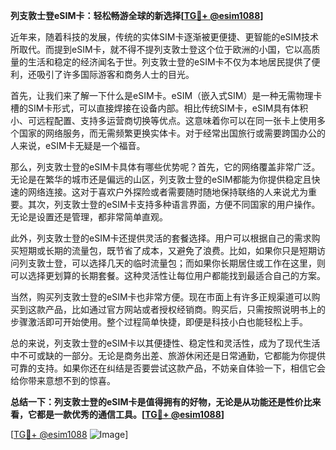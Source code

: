 **列支敦士登eSIM卡：轻松畅游全球的新选择[[TG💪+ @esim1088](https://t.me/s/esim1088)]**

近年来，随着科技的发展，传统的实体SIM卡逐渐被更便捷、更智能的eSIM技术所取代。而提到eSIM卡，就不得不提列支敦士登这个位于欧洲的小国，它以高质量的生活和稳定的经济闻名于世。列支敦士登的eSIM卡不仅为本地居民提供了便利，还吸引了许多国际游客和商务人士的目光。

首先，让我们来了解一下什么是eSIM卡。eSIM（嵌入式SIM）是一种无需物理卡槽的SIM卡形式，可以直接焊接在设备内部。相比传统SIM卡，eSIM具有体积小、可远程配置、支持多运营商切换等优点。这意味着你可以在同一张卡上使用多个国家的网络服务，而无需频繁更换实体卡。对于经常出国旅行或需要跨国办公的人来说，eSIM卡无疑是一个福音。

那么，列支敦士登的eSIM卡具体有哪些优势呢？首先，它的网络覆盖非常广泛。无论是在繁华的城市还是偏远的山区，列支敦士登的eSIM都能为你提供稳定且快速的网络连接。这对于喜欢户外探险或者需要随时随地保持联络的人来说尤为重要。其次，列支敦士登的eSIM卡支持多种语言界面，方便不同国家的用户操作。无论是设置还是管理，都非常简单直观。

此外，列支敦士登的eSIM卡还提供灵活的套餐选择。用户可以根据自己的需求购买短期或长期的流量包，既节省了成本，又避免了浪费。比如，如果你只是短期访问列支敦士登，可以选择几天的临时流量包；而如果你长期居住或工作在这里，则可以选择更划算的长期套餐。这种灵活性让每位用户都能找到最适合自己的方案。

当然，购买列支敦士登的eSIM卡也非常方便。现在市面上有许多正规渠道可以购买到这款产品，比如通过官方网站或者授权经销商。购买后，只需按照说明书上的步骤激活即可开始使用。整个过程简单快捷，即便是科技小白也能轻松上手。

总的来说，列支敦士登的eSIM卡以其便捷性、稳定性和灵活性，成为了现代生活中不可或缺的一部分。无论是商务出差、旅游休闲还是日常通勤，它都能为你提供可靠的支持。如果你还在纠结是否要尝试这款产品，不妨亲自体验一下，相信它会给你带来意想不到的惊喜。

**总结一下：列支敦士登的eSIM卡是值得拥有的好物，无论是从功能还是性价比来看，它都是一款优秀的通信工具。[[TG💪+ @esim1088](https://t.me/s/esim1088)]**

[[TG💪+ @esim1088](https://t.me/s/esim1088) ![Image](https://i.postimg.cc/4NQfJmqS/Snipaste-2025-05-13-00-14-12.png)]